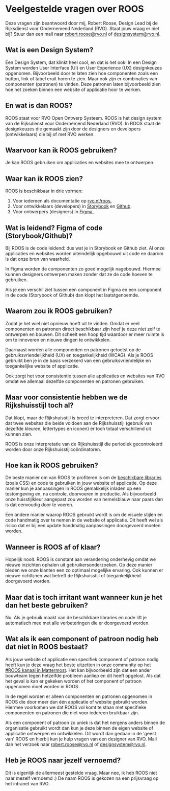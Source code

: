 # Veelgestelde vragen over ROOS

Deze vragen zijn beantwoord door mij, Robert Roose, Design Lead bij de Rijksdienst voor Ondernemend Nederland (RVO). Staat jouw vraag er niet bij? Stuur dan een mail naar <robert.roose@rvo.nl> of <designsystem@rvo.nl>.

## Wat is een Design System?

Een Design System, dat klinkt heel cool, en dat is het ook! In een Design System worden User Interface (UI) en User Experience (UX) designkeuzes opgenomen. Bijvoorbeeld door te laten zien hoe componenten zoals een button, link of tabel eruit horen te zien. Maar ook zijn er combinaties van componenten (patronen) te vinden. Deze patronen laten bijvoorbeeld zien hoe het zoeken binnen een website of applicatie hoor te werken.

## En wat is dan ROOS?

ROOS staat voor RVO Open Ontwerp Systeem. ROOS is het design system van de Rijksdienst voor Ondernemend Nederland (RVO). In ROOS staat de designkeuzes die gemaakt zijn door de designers en developers (ontwikkelaars) die bij of met RVO werken.

## Waarvoor kan ik ROOS gebruiken?

Je kan ROOS gebruiken om applicaties en websites mee te ontwerpen.

## Waar kan ik ROOS zien?

ROOS is beschikbaar in drie vormen:

1. Voor iedereen als documentatie op [rvo.nl/roos.](https://rvo.nl/roos)
2. Voor ontwikkelaars (developers) in [Storybook](https://nl-design-system.github.io/rvo/) en [Github](https://github.com/nl-design-system/rvo).
3. Voor ontwerpers (designers) in [Figma.](<https://www.figma.com/file/Sj6myBL1Fvot5M1qGxzvEo/ROOS-(RVO-Design-System)?type=design&node-id=484-13305&t=vZTjQBvAiufxd5Qs-0>)

## Wat is leidend? Figma of code (Storybook/Github)?

Bij ROOS is de code leidend: dus wat je in Storybook en Github ziet. Al onze applicaties en websites worden uiteindelijk opgebouwd uit code en daarom is dat onze bron van waarheid.

In Figma worden de componenten zo goed mogelijk nagebouwd. Hiermee kunnen designers ontwerpen maken zonder dat ze de code hoeven te gebruiken.

Als je een verschil ziet tussen een component in Figma en een component in de code (Storybook of Github) dan klopt het laatstgenoemde.

## Waarom zou ik ROOS gebruiken?

Zodat je het wiel niet opnieuw hoeft uit te vinden. Omdat er veel componenten en patronen direct beschikbaar zijn hoef je deze niet zelf te ontwerpen en bouwen. Dit scheelt een hoop tijd waardoor er meer ruimte is om te innoveren en nieuwe dingen te ontwikkelen.

Daarnaast worden alle componenten en patronen getoetst op de gebruiksvriendelijkheid (UX) en toegankelijkheid (WCAG). Als je ROOS gebruikt ben je in de basis verzekerd van een gebruiksvriendelijke en toegankelijke website of applicatie.

Ook zorgt het voor consistentie tussen alle applicaties en websites van RVO omdat we allemaal dezelfde componenten en patronen gebruiken.

## Maar voor consistentie hebben we de Rijkshuisstijl toch al?

Dat klopt, maar de Rijkshuisstijl is breed te interpreteren. Dat zorgt ervoor dat twee websites die beide voldoen aan de Rijkshuisstijl (gebruik van dezelfde kleuren, lettertypes en iconen) er toch totaal verschillend uit kunnen zien.

ROOS is onze interpretatie van de Rijkshuisstijl die periodiek gecontroleerd worden door onze Rijkshuisstijlcoördinatoren.

## Hoe kan ik ROOS gebruiken?

De beste manier om van ROOS te profiteren is om de [beschikbare libraries](https://nl-design-system.github.io/rvo/docs/getting-started/getting-started/) (zoals CSS) en code te gebruiken in jouw website of applicatie. Op deze manier kun je aanpassingen in ROOS gemakkelijk inladen op een testomgeving en, na controle, doorvoeren in productie. Als bijvoorbeeld onze huisstijlkleur aangepast zou worden van hemelsblauw naar paars dan is dat eenvoudig door te voeren.

Een andere manier waarop ROOS gebruikt wordt is om de visuele stijlen en code handmatig over te nemen in de website of applicatie. Dit heeft wel als risico dat er bij een update handmatig aanpassingen doorgevoerd moeten worden.

## Wanneer is ROOS af of klaar?

Hopelijk nooit. ROOS is constant aan verandering onderhevig omdat we nieuwe inzichten ophalen uit gebruikersonderzoeken. Op deze manier bieden we onze klanten een zo optimaal mogelijke ervaring. Ook kunnen er nieuwe richtlijnen wat betreft de Rijkshuisstijl of toegankelijkheid doorgevoerd worden.

## Maar dat is toch irritant want wanneer kun je het dan het beste gebruiken?

Nu. Als je gebruik maakt van de beschikbare libraries en code lift je automatisch mee met alle verbeteringen die er doorgevoerd worden.

## Wat als ik een component of patroon nodig heb dat niet in ROOS bestaat?

Als jouw website of applicatie een specifiek component of patroon nodig heeft kun je deze vraag het beste uitzetten in onze community op het [#ROOS kanaal in Mattermost](https://matter.dtnr.nl/signup_user_complete/?id=jpmrorwwefnqfn5oufsw4i6t8e&md=link&sbr=su). Het kan bijvoorbeeld zijn dat een ander bouwteam tegen hetzelfde probleem aanliep en dit heeft opgelost. Als dat het geval is kan er gekeken worden of het component of patroon opgenomen moet worden in ROOS.

In de regel worden er alleen componenten en patronen opgenomen in ROOS die door meer dan één applicatie of website gebruikt worden. Hiermee voorkomen we dat ROOS vol komt te staan met specifieke componenten en patronen die niet voor iedereen bruikbaar zijn.

Als een component of patroon zo uniek is dat het nergens anders binnen de organisatie gebruikt wordt dan kun je deze binnen de eigen website of applicatie ontwerpen en ontwikkelen. Dit wordt dan gedaan in de 'geest van' ROOS en hierbij kun je hulp vragen van een designer van RVO. Mail dan het verzoek naar <robert.roose@rvo.nl> of <designsystem@rvo.nl>.

## Heb je ROOS naar jezelf vernoemd?

Dit is eigenlijk de allermeest gestelde vraag. Maar nee, ik heb ROOS niet naar mezelf vernoemd :) De naam ROOS is gekozen na een prijsvraag op het intranet van RVO.
